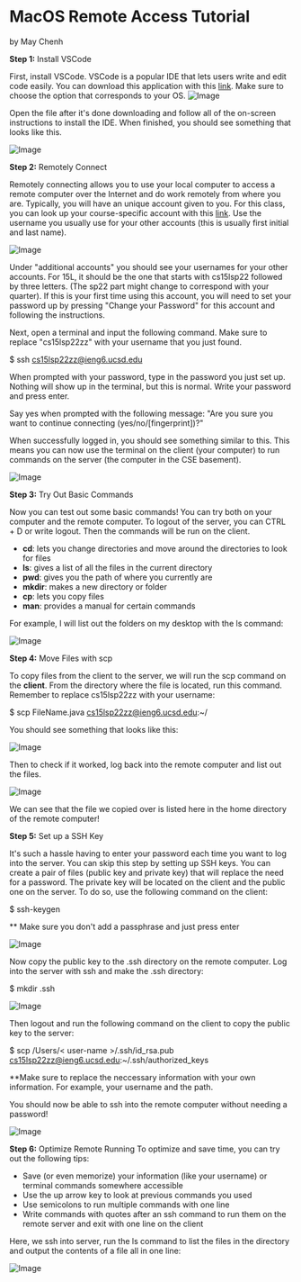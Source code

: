# MacOS Remote Access Tutorial
by May Chenh

**Step 1:** Install VSCode

First, install VSCode. VSCode is a popular IDE that lets users write and edit code easily. You can download this application with this [link](https://code.visualstudio.com/Download). Make sure to choose the option that corresponds to your OS.
![Image](vscode.png)

Open the file after it's done downloading and follow all of the on-screen instructions to install the IDE. When finished, you should see something that looks like this.

![Image](vscodehome.png)

**Step 2:** Remotely Connect

Remotely connecting allows you to use your local computer to access a remote computer over the Internet and do work remotely from where you are. Typically, you will have an unique account given to you. For this class, you can look up your course-specific account with this [link](https://sdacs.ucsd.edu/~icc/index.php). Use the username you usually use for your other accounts (this is usually first initial and last name).

![Image](acc.png)

Under "additional accounts" you should see your usernames for your other accounts. For 15L, it should be the one that starts with cs15lsp22 followed by three letters. (The sp22 part might change to correspond with your quarter). If this is your first time using this account, you will need to set your password up by pressing "Change your Password" for this account and following the instructions.

Next, open a terminal and input the following command. Make sure to replace "cs15lsp22zz" with your username that you just found.

$ ssh cs15lsp22zz@ieng6.ucsd.edu

When prompted with your password, type in the password you just set up. Nothing will show up in the terminal, but this is normal. Write your password and press enter.

Say yes when prompted with the following message: 
"Are you sure you want to continue connecting (yes/no/[fingerprint])?"

When successfully logged in, you should see something similar to this. This means you can now use the terminal on the client (your computer) to run commands on the server (the computer in the CSE basement).

![Image](success.png)


**Step 3:** Try Out Basic Commands

Now you can test out some basic commands! You can try both on your computer and the remote computer. To logout of the server, you can CTRL + D or write logout. Then the commands will be run on the client.

- **cd**: lets you change directories and move around the directories to look for files
- **ls**: gives a list of all the files in the current directory
- **pwd**: gives you the path of where you currently are
- **mkdir**: makes a new directory or folder
- **cp**: lets you copy files
- **man**: provides a manual for certain commands

For example, I will list out the folders on my desktop with the ls command:

![Image](ls.png)


**Step 4:** Move Files with scp

To copy files from the client to the server, we will run the scp command on the **client**. From the directory where the file is located, run this command. Remember to replace cs15lsp22zz with your username:

$ scp FileName.java cs15lsp22zz@ieng6.ucsd.edu:~/

You should see something that looks like this:

![Image](scp.png)

Then to check if it worked, log back into the remote computer and list out the files.

![Image](scpSuccess.png)

We can see that the file we copied over is listed here in the home directory of the remote computer!

**Step 5:** Set up a SSH Key

It's such a hassle having to enter your password each time you want to log into the server. You can skip this step by setting up SSH keys. You can create a pair of files (public key and private key) that will replace the need for a password. The private key will be located on the client and the public one on the server. To do so, use the following command on the client:

$ ssh-keygen

** Make sure you don't add a passphrase and just press enter

![Image](key.png)

Now copy the public key to the .ssh directory on the remote computer. Log into the server with ssh and make the .ssh directory:

$ mkdir .ssh

![Image](sshdir.png)

Then logout and run the following command on the client to copy the public key to the server:

$ scp /Users/< user-name >/.ssh/id_rsa.pub cs15lsp22zz@ieng6.ucsd.edu:~/.ssh/authorized_keys

**Make sure to replace the neccessary information with your own information. For example, your username and the path.

You should now be able to ssh into the remote computer without needing a password!

![Image](nopassword.png)

**Step 6:** Optimize Remote Running
To optimize and save time, you can try out the following tips:
- Save (or even memorize) your information (like your username) or terminal commands somewhere accessible
- Use the up arrow key to look at previous commands you used
- Use semicolons to run multiple commands with one line
- Write commands with quotes after an ssh command to run them on the remote server and exit with one line on the client

Here, we ssh into server, run the ls command to list the files in the directory and output the contents of a file all in one line:

![Image](short.png)